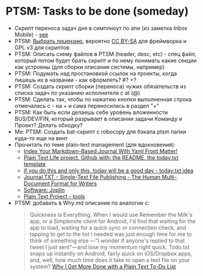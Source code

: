 # PTSM: Tasks to be done (someday)

- Скрипт переноса задач дня в симплноут по апи (из заметка Inbox Mobile) - [see](https://simperium.com/docs/reference/python/#bucket-get)
- PTSM: [Выбрать лицензию](https://choosealicense.com/), вероятно [CC BY-SA](https://creativecommons.org/share-your-work/licensing-examples/#sa) для фреймворка и GPL v3 для скриптов
- PTSM: Описать схему файлов в PTSM (header, desc, etc) - спец файл, который потом будет брать скрипт и по нему понимать какие секции как устроены (для сборки описания системы, например)
- PTSM: Подумать над простановкой ссылок на проекты, когда пишешь их в названии - как оформлять? #? +?
- PTSM: Создать скрипт сборки (переноса) чужих обязательств из списка задач по указанию исполнителя c at (@)
- PTSM: Сделать так, чтобы по нажатию кнопки выполненная строка отмечалась с - на + и сама переносилась в раздел "+"
- PTSM: Как быть если делаешь себе уровень вложенности BUS/DEV/FIN, который разрывает в описании задачи Команду и Проект? Делать обходку?
- Me: PTSM: Создать bat-скрипт с robocopy для бэкапа ptsm папки куда-то еще на винт
- Прочитать по теме plain-text management (для вдохновения):
  - [Index Your Markdown-Based Journal With Yaml Front Matter!](https://journalcli.me/)
  - [Plain Text Life project. Github with: the README, the today.txt template](https://github.com/jukil/plain-text-life)
  - [if you do this and only this, today will be a good day - today.txt idea](https://johnhenrymuller.com/today)
  - [Journal.TXT - Single-Text File Publishing - The Human Multi-Document Format for Writers](https://github.com/journaltxt)
  - [Software: Joplin](https://joplinapp.org/)
  - [Plain Text Project - tools](https://plaintextproject.online/tools.html)
- PTSM: добавить в Why.md описание по аналогии с:
    > Quickness is Everything. When I would use Remember the Milk's app, or a Simplenote client for Android, I'd find that waiting for the app to load, waiting for a quick sync or connection check, and tapping to get to the list I needed was just enough time for me to think of something else —"I wonder if anyone's replied to that tweet I just sent"—and lose my momentum right quick. Todo.txt snaps up instantly on Android, fairly quick on iOS/Dropbox apps, and, well, how much time does it take to open a text file on your system? [Why I Get More Done with a Plain Text To-Do List](https://lifehacker.com/why-i-get-more-done-with-a-plain-text-to-do-list-5743081)
